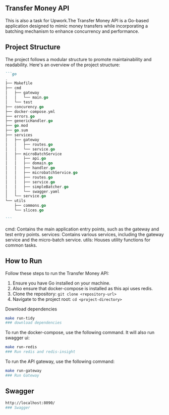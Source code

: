 ## Transfer Money API

This is also a task for Upwork.The Transfer Money API is a Go-based application designed to mimic money transfers while incorporating a batching mechanism to enhance concurrency and performance.

## Project Structure

The project follows a modular structure to promote maintainability and readability. Here's an overview of the project structure:

````markdown
```go
.
├── Makefile
├── cmd
│   ├── gateway
│   │   └── main.go
│   └── test
├── concurency.go
├── docker-compose.yml
├── errors.go
├── genericHandler.go
├── go.mod
├── go.sum
├── services
│   ├── gateway
│   │   ├── routes.go
│   │   └── service.go
│   ├── microBatchService
│   │   ├── api.go
│   │   ├── domain.go
│   │   ├── handler.go
│   │   ├── microbatchService.go
│   │   ├── routes.go
│   │   ├── service.go
│   │   ├── simpleBatcher.go
│   │   └── swagger.yaml
│   └── service.go
└── utils
    ├── commons.go
    └── slices.go

```
````

cmd: Contains the main application entry points, such as the gateway and test entry points.
services: Contains various services, including the gateway service and the micro-batch service.
utils: Houses utility functions for common tasks.

## How to Run

Follow these steps to run the Transfer Money API:

1. Ensure you have Go installed on your machine.
2. Also ensure that docker-compose is installed as this api uses redis.
3. Clone the repository: `git clone <repository-url>`
4. Navigate to the project root: `cd <project-directory>`

Download dependencies

```bash
make run-tidy
### download dependencies
```

To run the docker-compose, use the following command. It will also run swagger ui:

```bash
make run-redis
### Run redis and redis-insight
```

To run the API gateway, use the following command:

```bash
make run-gateway
### Run Gateway

```

## Swagger

```bash
http://localhost:8090/
### Swagger

```
